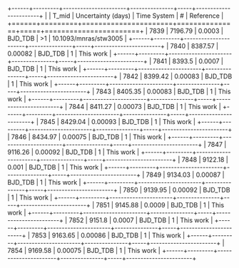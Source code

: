 +------+---------+----------------------+---------------+-----+-----------------------+
|      |   T_mid |   Uncertainty (days) | Time System   | #   | Reference             |
+======+=========+======================+===============+=====+=======================+
| 7839 | 7196.79 |              0.0003  | BJD_TDB       | >1  | 10.1093/mnras/stw3005 |
+------+---------+----------------------+---------------+-----+-----------------------+
| 7840 | 8387.57 |              0.00082 | BJD_TDB       | 1   | This work             |
+------+---------+----------------------+---------------+-----+-----------------------+
| 7841 | 8393.5  |              0.0007  | BJD_TDB       | 1   | This work             |
+------+---------+----------------------+---------------+-----+-----------------------+
| 7842 | 8399.42 |              0.00083 | BJD_TDB       | 1   | This work             |
+------+---------+----------------------+---------------+-----+-----------------------+
| 7843 | 8405.35 |              0.00083 | BJD_TDB       | 1   | This work             |
+------+---------+----------------------+---------------+-----+-----------------------+
| 7844 | 8411.27 |              0.00073 | BJD_TDB       | 1   | This work             |
+------+---------+----------------------+---------------+-----+-----------------------+
| 7845 | 8429.04 |              0.00093 | BJD_TDB       | 1   | This work             |
+------+---------+----------------------+---------------+-----+-----------------------+
| 7846 | 8434.97 |              0.00075 | BJD_TDB       | 1   | This work             |
+------+---------+----------------------+---------------+-----+-----------------------+
| 7847 | 9116.26 |              0.00092 | BJD_TDB       | 1   | This work             |
+------+---------+----------------------+---------------+-----+-----------------------+
| 7848 | 9122.18 |              0.001   | BJD_TDB       | 1   | This work             |
+------+---------+----------------------+---------------+-----+-----------------------+
| 7849 | 9134.03 |              0.00087 | BJD_TDB       | 1   | This work             |
+------+---------+----------------------+---------------+-----+-----------------------+
| 7850 | 9139.95 |              0.00092 | BJD_TDB       | 1   | This work             |
+------+---------+----------------------+---------------+-----+-----------------------+
| 7851 | 9145.88 |              0.0009  | BJD_TDB       | 1   | This work             |
+------+---------+----------------------+---------------+-----+-----------------------+
| 7852 | 9151.8  |              0.0007  | BJD_TDB       | 1   | This work             |
+------+---------+----------------------+---------------+-----+-----------------------+
| 7853 | 9163.65 |              0.00086 | BJD_TDB       | 1   | This work             |
+------+---------+----------------------+---------------+-----+-----------------------+
| 7854 | 9169.58 |              0.00075 | BJD_TDB       | 1   | This work             |
+------+---------+----------------------+---------------+-----+-----------------------+